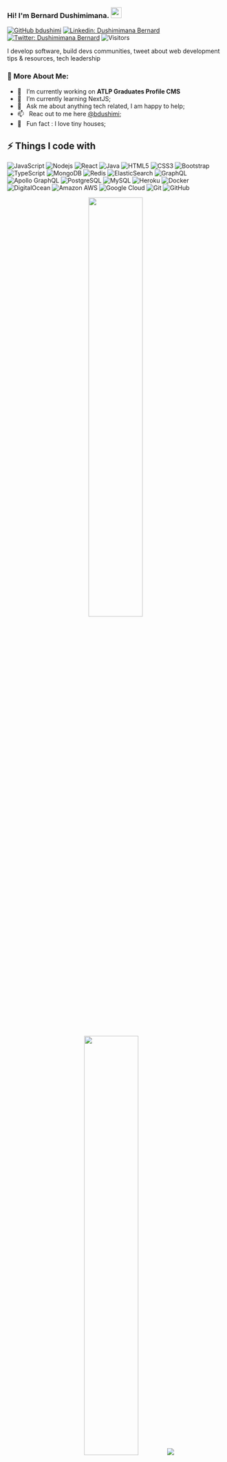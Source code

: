 ### Hi! I'm Bernard Dushimimana. <img src="https://media.giphy.com/media/hvRJCLFzcasrR4ia7z/giphy.gif" width="25px">

[![GitHub bdushimi](https://img.shields.io/github/followers/bdushimi?label=follow&style=social)](https://github.com/bdushimi)
[![Linkedin: Dushimimana Bernard](https://img.shields.io/badge/-Bernard%20Dushimimana-blue?style=flat-square&logo=Linkedin&logoColor=white&link=https://www.linkedin.com/in/bernard-dushimimana/)](https://www.linkedin.com/in/bernard-dushimimana/)
[![Twitter: Dushimimana Bernard](https://img.shields.io/twitter/follow/bdushimi?style=social)](https://twitter.com/bdushimi)
![Visitors](https://visitor-badge.glitch.me/badge?page_id=bdushimi&left_color=gray&right_color=blue)
  
I develop software, build devs communities, tweet about web development tips & resources, tech leadership

### 🧐 More About Me:

- 🔭 &nbsp; I’m currently working on **ATLP Graduates Profile CMS**
- 🌱 &nbsp; I’m currently learning NextJS; 
- 💬 &nbsp; Ask me about anything tech related, I am happy to help;
- 📫 &nbsp; Reac out to me here [@bdushimi](https://twitter.com/bdushimi/);
- 🎯 &nbsp; Fun fact : I love tiny houses;

## ⚡ Things I code with

![JavaScript](https://img.shields.io/badge/-JavaScript-black?style=flat-square&logo=javascript)
![Nodejs](https://img.shields.io/badge/-Nodejs-black?style=flat-square&logo=Node.js)
![React](https://img.shields.io/badge/-React-black?style=flat-square&logo=react)
![Java](https://img.shields.io/badge/-java-E34A86?style=flat-square&logo=java)
![HTML5](https://img.shields.io/badge/-HTML5-E34F26?style=flat-square&logo=html5&logoColor=white)
![CSS3](https://img.shields.io/badge/-CSS3-1572B6?style=flat-square&logo=css3)
![Bootstrap](https://img.shields.io/badge/-Bootstrap-563D7C?style=flat-square&logo=bootstrap)
![TypeScript](https://img.shields.io/badge/-TypeScript-007ACC?style=flat-square&logo=typescript)
![MongoDB](https://img.shields.io/badge/-MongoDB-black?style=flat-square&logo=mongodb)
![Redis](https://img.shields.io/badge/-Redis-black?style=flat-square&logo=Redis)
![ElasticSearch](https://img.shields.io/badge/-ElasticSearch-005571?style=flat-square&logo=elasticsearch)
![GraphQL](https://img.shields.io/badge/-GraphQL-E10098?style=flat-square&logo=graphql)
![Apollo GraphQL](https://img.shields.io/badge/-Apollo%20GraphQL-311C87?style=flat-square&logo=apollo-graphql)
![PostgreSQL](https://img.shields.io/badge/-PostgreSQL-336791?style=flat-square&logo=postgresql)
![MySQL](https://img.shields.io/badge/-MySQL-black?style=flat-square&logo=mysql)
![Heroku](https://img.shields.io/badge/-Heroku-430098?style=flat-square&logo=heroku)
![Docker](https://img.shields.io/badge/-Docker-black?style=flat-square&logo=docker)
![DigitalOcean](https://img.shields.io/badge/-Digital%20Ocean-darkblue?style=flat-square&logo=digitalocean)
![Amazon AWS](https://img.shields.io/badge/Amazon%20AWS-232F3E?style=flat-square&logo=amazon-aws)
![Google Cloud](https://img.shields.io/badge/Google%20Cloud-black?style=flat-square&logo=google-cloud)
![Git](https://img.shields.io/badge/-Git-black?style=flat-square&logo=git)
![GitHub](https://img.shields.io/badge/-GitHub-181717?style=flat-square&logo=github)



<p align="center">
  <img height="50%" width="auto" src ="https://github-readme-stats.vercel.app/api?username=bdushimi&show_icons=true&count_private=true&theme=darcula&hide_border=true&hide=issues,contribs&bg_color=00000000">
  <img height="50%" width="auto" src ="https://github-readme-stats.vercel.app/api/top-langs/?username=bdushimi&layout=compact&hide_border=true&theme=darcula&bg_color=00000000&langs_count=6&hide=jupyter%20notebook,tex,css,php">
  <img src ="https://github-readme-streak-stats.herokuapp.com?user=bdushimi&theme=darcula&hide_border=true&background=FFFFFF00">
  <br/>
  <br/>
</p>

[![Twitter](https://github-readme-twitter.gazf.vercel.app/api?id=bdushimi)](https://twitter.com/bdushimi)
